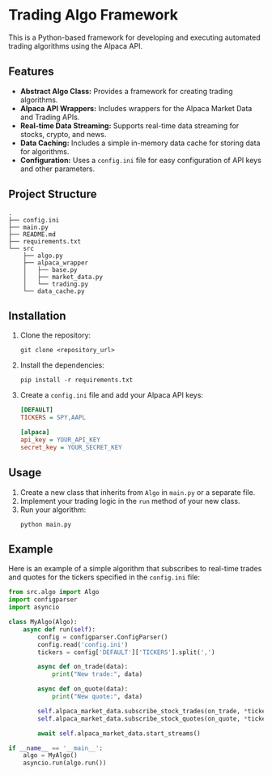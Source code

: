 # Trading Algo Framework

This is a Python-based framework for developing and executing automated trading algorithms using the Alpaca API.

## Features

*   **Abstract Algo Class:** Provides a framework for creating trading algorithms.
*   **Alpaca API Wrappers:** Includes wrappers for the Alpaca Market Data and Trading APIs.
*   **Real-time Data Streaming:** Supports real-time data streaming for stocks, crypto, and news.
*   **Data Caching:** Includes a simple in-memory data cache for storing data for algorithms.
*   **Configuration:** Uses a `config.ini` file for easy configuration of API keys and other parameters.

## Project Structure

```
.
├── config.ini
├── main.py
├── README.md
├── requirements.txt
└── src
    ├── algo.py
    ├── alpaca_wrapper
    │   ├── base.py
    │   ├── market_data.py
    │   └── trading.py
    └── data_cache.py
```

## Installation

1.  Clone the repository:
    ```
    git clone <repository_url>
    ```
2.  Install the dependencies:
    ```
    pip install -r requirements.txt
    ```
3.  Create a `config.ini` file and add your Alpaca API keys:
    ```ini
    [DEFAULT]
    TICKERS = SPY,AAPL

    [alpaca]
    api_key = YOUR_API_KEY
    secret_key = YOUR_SECRET_KEY
    ```

## Usage

1.  Create a new class that inherits from `Algo` in `main.py` or a separate file.
2.  Implement your trading logic in the `run` method of your new class.
3.  Run your algorithm:
    ```
    python main.py
    ```

## Example

Here is an example of a simple algorithm that subscribes to real-time trades and quotes for the tickers specified in the `config.ini` file:

```python
from src.algo import Algo
import configparser
import asyncio

class MyAlgo(Algo):
    async def run(self):
        config = configparser.ConfigParser()
        config.read('config.ini')
        tickers = config['DEFAULT']['TICKERS'].split(',')

        async def on_trade(data):
            print("New trade:", data)

        async def on_quote(data):
            print("New quote:", data)

        self.alpaca_market_data.subscribe_stock_trades(on_trade, *tickers)
        self.alpaca_market_data.subscribe_stock_quotes(on_quote, *tickers)

        await self.alpaca_market_data.start_streams()

if __name__ == '__main__':
    algo = MyAlgo()
    asyncio.run(algo.run())
```